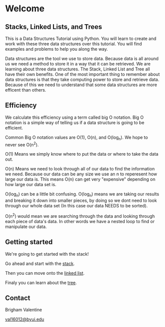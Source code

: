 # Welcome

## Stacks, Linked Lists, and Trees 

 This is a Data Structures Tutorial using Python. You will learn to create and work with these three data structures over this tutorial. You will find examples and problems to help you along the way. 

 Data structures are the tool we use to store data. Because data is all around us we need a method to store it in a way that it can be retrieved. We are learning about three data structures. The Stack, Linked List and Tree all have their own benefits. One of the most important thing to remember about data structures is that they take computing power to store and retrieve data. Because of this we need to understand that some data structures are more efficent than others. 

## Efficiency


 We calculate this efficiency using a term called big O notation. Big O notation is a simple way of telling us if a data structure is going to be efficient. 

 Common Big O notation values are O(1), O(n), and O(log<sub>n</sub>). We hope to never see O(n<sup>2</sup>).

O(1) Means we simply know where to put the data or where to take the data out. 

O(n) Means we need to look through all of our data to find the information we need. Because our data can be any size we use an n to reperesent how large our data is. This means O(n) can get very "expensive" depending on how large our data set is. 

O(log<sub>n</sub>) can be a little bit confusing. O(log<sub>n</sub>) means we are taking our results and breaking it down into smaller pieces, by doing so we dont need to look through our whole data set (In this case our data NEEDS to be sorted). 

O(n<sup>2</sup>) would mean we are searching through the data and looking through each piece of data's data. In other words we have a nested loop to find or manipulate our data. 

## Getting started


We're going to get started with the stack!

Go ahead and start with the [stack](stack.md).

Then you can move onto the [linked list](linked-list.md).

Finaly you can learn about the [tree](tree.md).

## Contact

Brigham Valentine

val16012@byui.edu